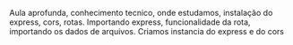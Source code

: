 Aula aprofunda, conhecimento tecnico, onde estudamos, instalação do express, cors, rotas.
Importando express, funcionalidade da rota, importando os dados de arquivos.
Criamos instancia do express e do cors
